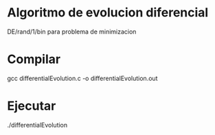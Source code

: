 # Algoritmo de evolucion diferencial
DE/rand/1/bin para problema de minimizacion

# Compilar
gcc differentialEvolution.c -o differentialEvolution.out

# Ejecutar
./differentialEvolution